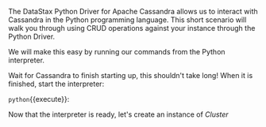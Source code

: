 The DataStax Python Driver for Apache Cassandra allows us to interact with Cassandra in the Python programming language. This short scenario will walk you through using CRUD operations against your instance through the Python Driver.

We will make this easy by running our commands from the Python interpreter.

Wait for Cassandra to finish starting up, this shouldn't take long! When it is finished, start the interpreter:

 `python`{{execute}}:

Now that the interpreter is ready, let's create an instance of *Cluster* 
